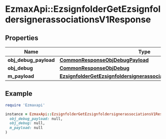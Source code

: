 # EzmaxApi::EzsignfolderGetEzsignfoldersignerassociationsV1Response

## Properties

| Name | Type | Description | Notes |
| ---- | ---- | ----------- | ----- |
| **obj_debug_payload** | [**CommonResponseObjDebugPayload**](CommonResponseObjDebugPayload.md) |  |  |
| **obj_debug** | [**CommonResponseObjDebug**](CommonResponseObjDebug.md) |  | [optional] |
| **m_payload** | [**EzsignfolderGetEzsignfoldersignerassociationsV1ResponseMPayload**](EzsignfolderGetEzsignfoldersignerassociationsV1ResponseMPayload.md) |  |  |

## Example

```ruby
require 'Ezmaxapi'

instance = EzmaxApi::EzsignfolderGetEzsignfoldersignerassociationsV1Response.new(
  obj_debug_payload: null,
  obj_debug: null,
  m_payload: null
)
```

